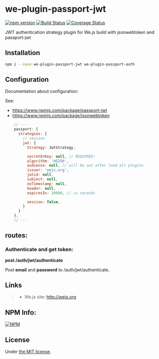 # we-plugin-passport-jwt

[![npm version](https://badge.fury.io/js/we-plugin-passport-jwt.svg)](https://badge.fury.io/js/we-plugin-passport-jwt) [![Build Status](https://travis-ci.org/wejs/we-plugin-passport-jwt.svg?branch=master)](https://travis-ci.org/wejs/we-plugin-passport-jwt) [![Coverage Status](https://coveralls.io/repos/github/wejs/we-plugin-passport-jwt/badge.svg?branch=master)](https://coveralls.io/github/wejs/we-plugin-passport-jwt?branch=master)

JWT authentication strategy plugin for We.js build with jsonwebtoken and passport-jwt

## Installation

```sh
npm i --save we-plugin-passport-jwt we-plugin-passport-auth
```

## Configuration

Documentation about configuration:

See:

- https://www.npmjs.com/package/passport-jwt 
- https://www.npmjs.com/package/jsonwebtoken

```js
    // --- 
    passport: {
      strategies: {
        // session
        jwt: {
          Strategy: JwtStrategy,

          secretOrKey: null, // REQUIRED!
          algorithm: 'HS256',
          audience: null, // will be set after load all plugins
          issuer: 'wejs.org',
          jwtid: null,
          subject: null,
          noTimestamp: null,
          header: null,
          expiresIn: 10080, // in seconds

          session: false,    
        }
      }
    },
    // ---

```

## routes:

### Authenticate and get token:

**post /auth/jwt/authenticate**

Post **email** and **password** to /auth/jwt/authenticate.

## Links

> * We.js site: http://wejs.org

## NPM Info:

[![NPM](https://nodei.co/npm/we-plugin-passport-jwt.png?downloads=true&downloadRank=true&stars=true)](https://nodei.co/npm/we-plugin-passport-jwt/)

## License

Under [the MIT license](https://github.com/wejs/we-core/blob/master/LICENSE.md).